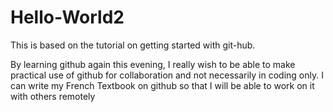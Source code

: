 # Hello-World2
This is based on the tutorial on getting started with git-hub.

By learning github again this evening, I really wish to be able to make practical use of github for collaboration and not necessarily in coding only. I can write my French Textbook on github so that I will be able to work on it with others remotely
